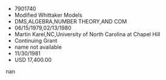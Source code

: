 
* 7901740
* Modified Whittaker Models
* DMS,ALGEBRA,NUMBER THEORY,AND COM
* 06/15/1979,02/13/1980
* Martin Karel,NC,University of North Carolina at Chapel Hill
* Continuing Grant
*   name not available
* 11/30/1981
* USD 17,400.00

nan
